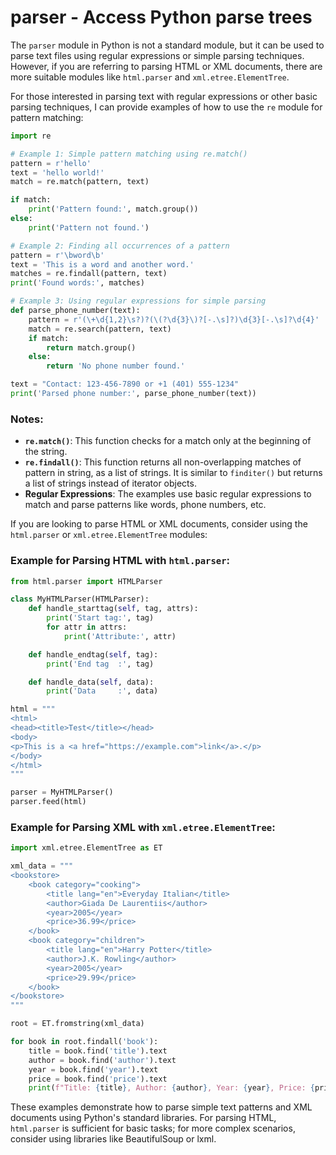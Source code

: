 # parser - Access Python parse trees

The `parser` module in Python is not a standard module, but it can be used to parse text files using regular expressions or simple parsing techniques. However, if you are referring to parsing HTML or XML documents, there are more suitable modules like `html.parser` and `xml.etree.ElementTree`.

For those interested in parsing text with regular expressions or other basic parsing techniques, I can provide examples of how to use the `re` module for pattern matching:

```python
import re

# Example 1: Simple pattern matching using re.match()
pattern = r'hello'
text = 'hello world!'
match = re.match(pattern, text)

if match:
    print('Pattern found:', match.group())
else:
    print('Pattern not found.')

# Example 2: Finding all occurrences of a pattern
pattern = r'\bword\b'
text = 'This is a word and another word.'
matches = re.findall(pattern, text)
print('Found words:', matches)

# Example 3: Using regular expressions for simple parsing
def parse_phone_number(text):
    pattern = r'(\+\d{1,2}\s?)?(\(?\d{3}\)?[-.\s]?)\d{3}[-.\s]?\d{4}'
    match = re.search(pattern, text)
    if match:
        return match.group()
    else:
        return 'No phone number found.'

text = "Contact: 123-456-7890 or +1 (401) 555-1234"
print('Parsed phone number:', parse_phone_number(text))
```

### Notes:
- **`re.match()`**: This function checks for a match only at the beginning of the string.
- **`re.findall()`**: This function returns all non-overlapping matches of pattern in string, as a list of strings. It is similar to `finditer()` but returns a list of strings instead of iterator objects.
- **Regular Expressions**: The examples use basic regular expressions to match and parse patterns like words, phone numbers, etc.

If you are looking to parse HTML or XML documents, consider using the `html.parser` or `xml.etree.ElementTree` modules:

### Example for Parsing HTML with `html.parser`:
```python
from html.parser import HTMLParser

class MyHTMLParser(HTMLParser):
    def handle_starttag(self, tag, attrs):
        print('Start tag:', tag)
        for attr in attrs:
            print('Attribute:', attr)

    def handle_endtag(self, tag):
        print('End tag  :', tag)

    def handle_data(self, data):
        print('Data     :', data)

html = """
<html>
<head><title>Test</title></head>
<body>
<p>This is a <a href="https://example.com">link</a>.</p>
</body>
</html>
"""

parser = MyHTMLParser()
parser.feed(html)
```

### Example for Parsing XML with `xml.etree.ElementTree`:
```python
import xml.etree.ElementTree as ET

xml_data = """
<bookstore>
    <book category="cooking">
        <title lang="en">Everyday Italian</title>
        <author>Giada De Laurentiis</author>
        <year>2005</year>
        <price>36.99</price>
    </book>
    <book category="children">
        <title lang="en">Harry Potter</title>
        <author>J.K. Rowling</author>
        <year>2005</year>
        <price>29.99</price>
    </book>
</bookstore>
"""

root = ET.fromstring(xml_data)

for book in root.findall('book'):
    title = book.find('title').text
    author = book.find('author').text
    year = book.find('year').text
    price = book.find('price').text
    print(f"Title: {title}, Author: {author}, Year: {year}, Price: {price}")
```

These examples demonstrate how to parse simple text patterns and XML documents using Python's standard libraries. For parsing HTML, `html.parser` is sufficient for basic tasks; for more complex scenarios, consider using libraries like BeautifulSoup or lxml.
